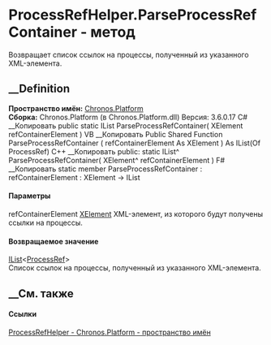 # ProcessRefHelper.ParseProcessRefContainer - метод
Возвращает список ссылок на процессы, полученный из указанного XML-элемента.
## __Definition
 **Пространство имён:** [Chronos.Platform](N_Chronos_Platform.htm)  
 **Сборка:** Chronos.Platform (в Chronos.Platform.dll) Версия: 3.6.0.17
C# __Копировать
     public static IList<ProcessRef> ParseProcessRefContainer(
    	XElement refContainerElement
    )
VB __Копировать
     Public Shared Function ParseProcessRefContainer ( 
    	refContainerElement As XElement
    ) As IList(Of ProcessRef)
C++ __Копировать
     public:
    static IList<ProcessRef>^ ParseProcessRefContainer(
    	XElement^ refContainerElement
    )
F# __Копировать
     static member ParseProcessRefContainer : 
            refContainerElement : XElement -> IList<ProcessRef> 
#### Параметры
refContainerElement
[XElement](https://learn.microsoft.com/dotnet/api/system.xml.linq.xelement)
    XML-элемент, из которого будут получены ссылки на процессы.
#### Возвращаемое значение
[IList](https://learn.microsoft.com/dotnet/api/system.collections.generic.ilist-1)<[ProcessRef](T_Chronos_Platform_Processes_ProcessRef.htm)>  
Список ссылок на процессы, полученный из указанного XML-элемента.
##  __См. также
#### Ссылки
[ProcessRefHelper - ](T_Chronos_Platform_ProcessRefHelper.htm)
[Chronos.Platform - пространство имён](N_Chronos_Platform.htm)
